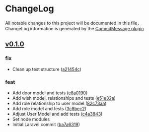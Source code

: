 # ChangeLog

All notable changes to this project will be documented in this file，ChangeLog information is generated by the [CommitMessage plugin](https://plugins.jetbrains.com/plugin/12256-commit-message-create)

## [v0.1.0](/compare/v0.1.0...master)

### fix

* Clean up test structure ([a21454c](/commit/a21454c))


### feat

* Add door model and tests ([e8a0190](/commit/e8a0190))
* Add wish model, relationships and tests ([e51e32a](/commit/e51e32a))
* Add role relationship to user model ([82c73aa](/commit/82c73aa))
* Add role model and tests ([3c8bec2](/commit/3c8bec2))
* Adjust User Model and add tests ([c4a3843](/commit/c4a3843))
* Set node modules 
* Initial Laravel commit ([ba7a6319](/commit/ba7a6319)) 
